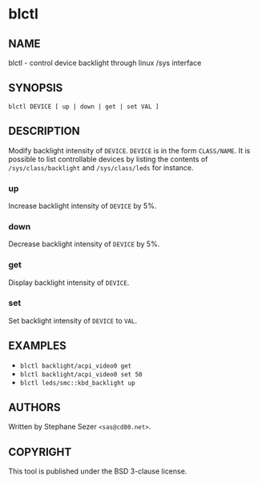 blctl
=====

## NAME

blctl - control device backlight through linux /sys interface

## SYNOPSIS

`blctl DEVICE [ up | down | get | set VAL ]`

## DESCRIPTION

Modify backlight intensity of `DEVICE`. `DEVICE` is in the form `CLASS/NAME`. It
is possible to list controllable devices by listing the contents of
`/sys/class/backlight` and `/sys/class/leds` for instance.

### up

Increase backlight intensity of `DEVICE` by 5%.

### down

Decrease backlight intensity of `DEVICE` by 5%.

### get

Display backlight intensity of `DEVICE`.

### set

Set backlight intensity of `DEVICE` to `VAL`.

## EXAMPLES

* `blctl backlight/acpi_video0 get`
* `blctl backlight/acpi_video0 set 50`
* `blctl leds/smc::kbd_backlight up`

## AUTHORS

Written by Stephane Sezer `<sas@cd80.net>`.

## COPYRIGHT

This tool is published under the BSD 3-clause license.
